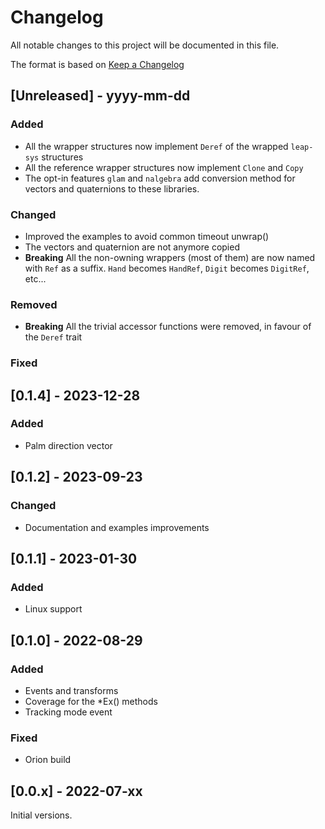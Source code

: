 # Changelog

All notable changes to this project will be documented in this file.

The format is based on [Keep a Changelog](https://keepachangelog.com/en/1.1.0/)

## [Unreleased] - yyyy-mm-dd

### Added

- All the wrapper structures now implement `Deref` of the wrapped `leap-sys` structures
- All the reference wrapper structures now implement `Clone` and `Copy`
- The opt-in features `glam` and `nalgebra` add conversion method for vectors and quaternions to these libraries.

### Changed

- Improved the examples to avoid common timeout unwrap()
- The vectors and quaternion are not anymore copied
- **Breaking** All the non-owning wrappers (most of them) are now named with `Ref` as a suffix.
    `Hand` becomes `HandRef`, `Digit` becomes `DigitRef`, etc...

### Removed

- **Breaking** All the trivial accessor functions were removed, in favour of the `Deref` trait

### Fixed

## [0.1.4] - 2023-12-28

### Added

- Palm direction vector

## [0.1.2] - 2023-09-23

### Changed

- Documentation and examples improvements

## [0.1.1] - 2023-01-30

### Added

- Linux support

## [0.1.0] - 2022-08-29

### Added

- Events and transforms
- Coverage for the *Ex() methods
- Tracking mode event

### Fixed

- Orion build

## [0.0.x] - 2022-07-xx

Initial versions.
